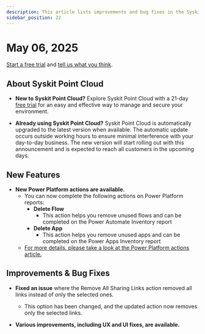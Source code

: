 ```yaml
---
description: This article lists improvements and bug fixes in the Syskit Point Cloud version 2025.2.91.39
sidebar_position: 22
---
```


# May 06, 2025

[Start a free trial](https://www.syskit.com/products/point/free-trial/) and [tell us what you think](https://www.syskit.com/company/contact-us/).

## About Syskit Point Cloud

* **New to Syskit Point Cloud?** Explore Syskit Point Cloud with a 21-day [free trial](https://www.syskit.com/products/point/free-trial/) for an easy and effective way to manage and secure your environment.

* **Already using Syskit Point Cloud?** Syskit Point Cloud is automatically upgraded to the latest version when available. The automatic update occurs outside working hours to ensure minimal interference with your day-to-day business. The new version will start rolling out with this announcement and is expected to reach all customers in the upcoming days.

## New Features

* **New Power Platform actions are available.**
  * You can now complete the following actions on Power Platform reports:
    * **Delete Flow**
      * This action helps you remove unused flows and can be completed on the Power Automate Inventory report
    * **Delete App**
      * This action helps you remove unused apps and can be completed on the Power Apps Inventory report
  * [For more details, please take a look at the Power Platform actions article.](../../power-platform/power-platform-actions.md)

## Improvements & Bug Fixes 

* **Fixed an issue** where the Remove All Sharing Links action removed all links instead of only the selected ones. 
  * This option has been changed, and the updated action now removes only the selected links. 

* **Various improvements, including UX and UI fixes, are available.**